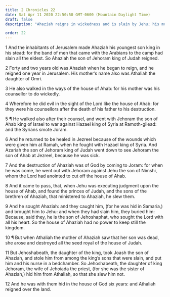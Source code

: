 ```yaml
---
title: 2 Chronicles 22
date: Sat Apr 11 2020 22:50:50 GMT-0600 (Mountain Daylight Time)
draft: false
description: "Ahaziah reigns in wickedness and is slain by Jehu; his mother, Athaliah, reigns in his stead."

order: 22
---
```

    
1 And the inhabitants of Jerusalem made Ahaziah his youngest son king in his stead: for the band of men that came with the Arabians to the camp had slain all the eldest. So Ahaziah the son of Jehoram king of Judah reigned.

2 Forty and two years old was Ahaziah when he began to reign, and he reigned one year in Jerusalem. His mother’s name also was Athaliah the daughter of Omri.

3 He also walked in the ways of the house of Ahab: for his mother was his counsellor to do wickedly.

4 Wherefore he did evil in the sight of the Lord like the house of Ahab: for they were his counsellors after the death of his father to his destruction.

5 ¶ He walked also after their counsel, and went with Jehoram the son of Ahab king of Israel to war against Hazael king of Syria at Ramoth-gilead: and the Syrians smote Joram.

6 And he returned to be healed in Jezreel because of the wounds which were given him at Ramah, when he fought with Hazael king of Syria. And Azariah the son of Jehoram king of Judah went down to see Jehoram the son of Ahab at Jezreel, because he was sick.

7 And the destruction of Ahaziah was of God by coming to Joram: for when he was come, he went out with Jehoram against Jehu the son of Nimshi, whom the Lord had anointed to cut off the house of Ahab.

8 And it came to pass, that, when Jehu was executing judgment upon the house of Ahab, and found the princes of Judah, and the sons of the brethren of Ahaziah, that ministered to Ahaziah, he slew them.

9 And he sought Ahaziah: and they caught him, (for he was hid in Samaria,) and brought him to Jehu: and when they had slain him, they buried him: Because, said they, he is the son of Jehoshaphat, who sought the Lord with all his heart. So the house of Ahaziah had no power to keep still the kingdom.

10 ¶ But when Athaliah the mother of Ahaziah saw that her son was dead, she arose and destroyed all the seed royal of the house of Judah.

11 But Jehoshabeath, the daughter of the king, took Joash the son of Ahaziah, and stole him from among the king’s sons that were slain, and put him and his nurse in a bedchamber. So Jehoshabeath, the daughter of king Jehoram, the wife of Jehoiada the priest, (for she was the sister of Ahaziah,) hid him from Athaliah, so that she slew him not.

12 And he was with them hid in the house of God six years: and Athaliah reigned over the land.
